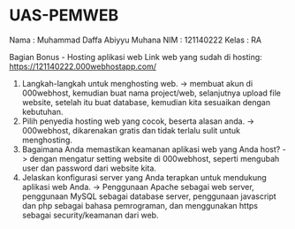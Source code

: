 # UAS-PEMWEB
Nama : Muhammad Daffa Abiyyu Muhana
NIM : 121140222
Kelas : RA

Bagian Bonus - Hosting aplikasi web
Link web yang sudah di hosting: https://121140222.000webhostapp.com/

1. Langkah-langkah untuk menghosting web. -> membuat akun di 000webhost, kemudian buat nama project/web, selanjutnya upload file website, setelah itu buat database, kemudian kita sesuaikan dengan kebutuhan.
2. Pilih penyedia hosting web yang cocok, beserta alasan anda. -> 000webhost, dikarenakan gratis dan tidak terlalu sulit untuk menghosting.
3. Bagaimana Anda memastikan keamanan aplikasi web yang Anda host? -> dengan mengatur setting website di 000webhost, seperti mengubah user dan password dari website kita.
4. Jelaskan konfigurasi server yang Anda terapkan untuk mendukung aplikasi web Anda. -> Penggunaan Apache sebagai web server, penggunaan MySQL sebagai database server, penggunaan javascript dan php sebagai bahasa pemrograman, dan menggunakan https sebagai security/keamanan dari web.
